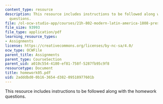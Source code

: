```yaml
---
content_type: resource
description: This resource includes instructions to be followed along with the homework
  questions.
file: /ol-ocw-studio-app/courses/21h-802-modern-latin-america-1808-present-revolution-dictatorship-democracy-spring-2005/2adddbd00b163654d38209518977601b_homework05.pdf
file_size: 93993
file_type: application/pdf
learning_resource_types:
- Assignments
license: https://creativecommons.org/licenses/by-nc-sa/4.0/
ocw_type: OCWFile
parent_title: Assignments
parent_type: CourseSection
parent_uid: a010c554-4180-ef81-758f-5287fb95c9f8
resourcetype: Document
title: homework05.pdf
uid: 2adddbd0-0b16-3654-d382-09518977601b
---
```

This resource includes instructions to be followed along with the homework questions.
